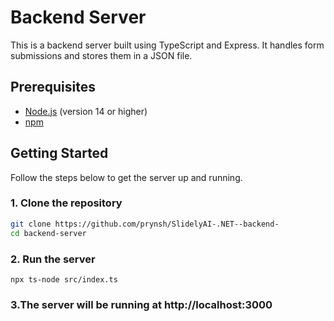 # Backend Server

This is a backend server built using TypeScript and Express. It handles form submissions and stores them in a JSON file.

## Prerequisites

- [Node.js](https://nodejs.org/) (version 14 or higher)
- [npm](https://www.npmjs.com/)

## Getting Started

Follow the steps below to get the server up and running.

### 1. Clone the repository

```bash
git clone https://github.com/prynsh/SlidelyAI-.NET--backend-
cd backend-server
```
### 2. Run the server
```
npx ts-node src/index.ts
```
### 3.The server will be running at http://localhost:3000
